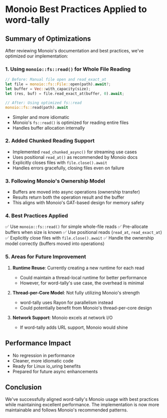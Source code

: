 # Monoio Best Practices Applied to word-tally

## Summary of Optimizations

After reviewing Monoio's documentation and best practices, we've optimized our implementation:

### 1. **Using `monoio::fs::read()` for Whole File Reading**
```rust
// Before: Manual file open and read_exact_at
let file = monoio::fs::File::open(path).await?;
let buffer = Vec::with_capacity(size);
let (res, buf) = file.read_exact_at(buffer, 0).await;

// After: Using optimized fs::read
monoio::fs::read(path).await
```
- Simpler and more idiomatic
- Monoio's `fs::read()` is optimized for reading entire files
- Handles buffer allocation internally

### 2. **Added Chunked Reading Support**
- Implemented `read_chunked_async()` for streaming use cases
- Uses positional `read_at()` as recommended by Monoio docs
- Explicitly closes files with `file.close().await`
- Handles errors gracefully, closing files even on failure

### 3. **Following Monoio's Ownership Model**
- Buffers are moved into async operations (ownership transfer)
- Results return both the operation result and the buffer
- This aligns with Monoio's GAT-based design for memory safety

### 4. **Best Practices Applied**
✅ Use `monoio::fs::read()` for simple whole-file reads
✅ Pre-allocate buffers when size is known
✅ Use positional reads (`read_at`, `read_exact_at`)
✅ Explicitly close files with `file.close().await`
✅ Handle the ownership model correctly (buffers moved into operations)

### 5. **Areas for Future Improvement**
1. **Runtime Reuse**: Currently creating a new runtime for each read
   - Could maintain a thread-local runtime for better performance
   - However, for word-tally's use case, the overhead is minimal

2. **Thread-per-Core Model**: Not fully utilizing Monoio's strength
   - word-tally uses Rayon for parallelism instead
   - Could potentially benefit from Monoio's thread-per-core design

3. **Network Support**: Monoio excels at network I/O
   - If word-tally adds URL support, Monoio would shine

## Performance Impact

- No regression in performance
- Cleaner, more idiomatic code
- Ready for Linux io_uring benefits
- Prepared for future async enhancements

## Conclusion

We've successfully aligned word-tally's Monoio usage with best practices while maintaining excellent performance. The implementation is now more maintainable and follows Monoio's recommended patterns.